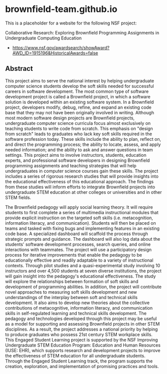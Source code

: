 # brownfield-team.github.io

This is a placeholder for a website for the following NSF project:

Collaborative Research: Exploring Brownfield Programming Assignments in Undergraduate Computing Education

* <https://www.nsf.gov/awardsearch/showAward?AWD_ID=1915196&HistoricalAwards=false>

## Abstract

This project aims to serve the national interest by helping undergraduate computer science students develop the soft skills needed for successful careers in software development. The most common type of software development project is called a Brownfield project, in which a software solution is developed within an existing software system. In a Brownfield project, developers modify, debug, refine, and expand an existing code base that they may not have been originally involved in writing. Although most modern software design projects are Brownfield projects, undergraduate computer science curricula focus almost exclusively on teaching students to write code from scratch. This emphasis on "design from scratch" leads to graduates who lack key soft skills required in the software profession today. These skills include the ability to plan, reflect on, and direct the programming process; the ability to locate, assess, and apply needed information; and the ability to ask and answer questions in team settings. This project aims to involve instructors, students, education experts, and professional software developers in designing Brownfield programming assignments and teaching strategies that will help undergraduates in computer science courses gain these skills. The project includes a series of rigorous research studies that will provide insights into the educational effectiveness of this educational approach. The findings from these studies will inform efforts to integrate Brownfield projects into undergraduate STEM education at other colleges or universities and in other STEM fields. 

The Brownfield pedagogy will apply social learning theory. It will require students to first complete a series of multimedia instructional modules that provide explicit instruction on the targeted soft skills (i.e. metacognition, information literacy, and communication). Students will then be placed on teams and tasked with fixing bugs and implementing features in an existing code base. A specialized dashboard will scaffold the process through strategic prompts and guidance. The dashboard will also log data about the students' software development processes, search queries, and online interactions with teammates. The project will use a participatory design process for iterative improvements that enable the pedagogy to be educationally effective and readily adaptable to a variety of instructional contexts. Through pilot studies and a quasi-experimental study involving 10 instructors and over 4,500 students at seven diverse institutions, the project will gain insight into the pedagogy's educational effectiveness. The study will explore the relationships between formation of soft skills and development of programming abilities. In addition, the project will contribute novel approaches to measuring soft skills development and new understandings of the interplay between soft and technical skills development. It also aims to develop new theories about the collective contributions of metacognitive, information literacy, and communication skills in self-regulated learning and technical skills development. The pedagogy and technologies developed through this project may be useful as a model for supporting and assessing Brownfield projects in other STEM disciplines. As a result, the project addresses a national priority by helping to produce graduates who possess 21st century STEM workplace skills. This Engaged Student Learning project is supported by the NSF Improving Undergraduate STEM Education Program: Education and Human Resources (IUSE: EHR), which supports research and development projects to improve the effectiveness of STEM education for all undergraduate students. Through the Engaged Student Learning track, the program supports the creation, exploration, and implementation of promising practices and tools.
